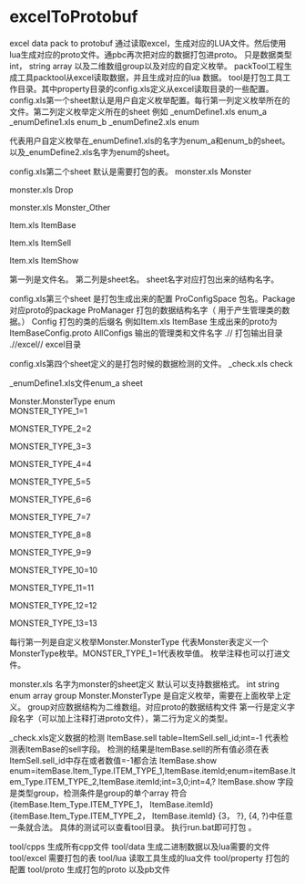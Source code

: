 # excelToProtobuf
excel data pack to protobuf
通过读取excel，生成对应的LUA文件。然后使用lua生成对应的proto文件。通pbc再次把对应的数据打包进proto。
只是数据类型 int， string  array 以及二维数组group以及对应的自定义枚举。
packTool工程生成工具packtool从excel读取数据，并且生成对应的lua 数据。
tool是打包工具工作目录。其中property目录的config.xls定义从excel读取目录的一些配置。
config.xls第一个sheet默认是用户自定义枚举配置。每行第一列定义枚举所在的文件。第二列定义枚举定义所在的sheet
例如 
_enumDefine1.xls	enum_a
_enumDefine1.xls	enum_b
_enumDefine2.xls	enum  

代表用户自定义枚举在_enumDefine1.xls的名字为enum_a和enum_b的sheet。以及_enumDefine2.xls名字为enum的sheet。

config.xls第二个sheet 默认是需要打包的表。
monster.xls	Monster

monster.xls	Drop

monster.xls	Monster_Other

Item.xls	ItemBase

Item.xls	ItemSell

Item.xls	ItemShow

第一列是文件名。 第二列是sheet名。 sheet名字对应打包出来的结构名字。

config.xls第三个sheet 是打包生成出来的配置
ProConfigSpace	包名。Package 对应proto的package
ProManager	    打包的数据结构名字（ 用于产生管理类的数据。）
Config	        打包的类的后缀名 例如Item.xls	ItemBase 生成出来的proto为ItemBaseConfig.proto
AllConfigs	    输出的管理类和文件名字
.//	            打包输出目录
.//excel//	     excel目录

config.xls第四个sheet定义的是打包时候的数据检测的文件。
_check.xls	check

_enumDefine1.xls文件enum_a sheet

Monster.MonsterType
enum	  
MONSTER_TYPE_1=1	    

MONSTER_TYPE_2=2	    

MONSTER_TYPE_3=3

MONSTER_TYPE_4=4	

MONSTER_TYPE_5=5	

MONSTER_TYPE_6=6	

MONSTER_TYPE_7=7	

MONSTER_TYPE_8=8	

MONSTER_TYPE_9=9	

MONSTER_TYPE_10=10	

MONSTER_TYPE_11=11	

MONSTER_TYPE_12=12	

MONSTER_TYPE_13=13

每行第一列是自定义枚举Monster.MonsterType 代表Monster表定义一个MonsterType枚举。MONSTER_TYPE_1=1代表枚举值。 枚举注释也可以打进文件。

monster.xls 名字为monster的sheet定义
默认可以支持数据格式。 int  string enum array group
Monster.MonsterType 是自定义枚举，需要在上面枚举上定义。 group对应数据结构为二维数组。对应proto的数据结构文件
第一行是定义字段名字（可以加上注释打进proto文件），第二行为定义的类型。

_check.xls定义数据的检测
ItemBase.sell	              table=ItemSell.sell_id;int=-1
代表检测表ItemBase的sell字段。  检测的结果是ItemBase.sell的所有值必须在表ItemSell.sell_id中存在或者数值=-1都合法
ItemBase.show 
enum=itemBase.Item_Type.ITEM_TYPE_1,ItemBase.itemId;enum=itemBase.Item_Type.ITEM_TYPE_2,ItemBase.itemId;int=3,0;int=4,?
ItemBase.show 字段是类型group，检测条件是group的单个array 符合 {itemBase.Item_Type.ITEM_TYPE_1， ItemBase.itemId} 
{itemBase.Item_Type.ITEM_TYPE_2， ItemBase.itemId} {3， ?}, {4, ?}中任意一条就合法。
具体的测试可以查看tool目录。
执行run.bat即可打包 。

tool/cpps 生成所有cpp文件
tool/data 生成二进制数据以及lua需要的文件
tool/excel 需要打包的表
tool/lua 读取工具生成的lua文件
tool/property 打包的配置
tool/proto 生成打包的proto 以及pb文件






